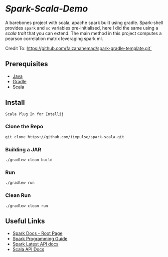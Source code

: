 # _Spark-Scala-Demo_
A barebones project with scala, apache spark built using gradle. Spark-shell provides `spark` and `sc` variables pre-initialised, here I did the same using a *scala trait* that you can extend.
The main method in this project computes a pearson correlation matrix leveraging spark ml.

Credit To: https://github.com/faizanahemad/spark-gradle-template.git`

## Prerequisites
- [Java](https://java.com/en/download/)
- [Gradle](https://gradle.org/)
- [Scala](https://www.scala-lang.org/)

## Install
`Scala Plug In for Intellij`
### Clone the Repo
`git clone https://github.com/iimpulse/spark-scala.git`
### Building a JAR
`./gradlew clean build`
### Run
`./gradlew run`
### Clean Run
`./gradlew clean run`

## Useful Links
- [Spark Docs - Root Page](http://spark.apache.org/docs/latest/)
- [Spark Programming Guide](http://spark.apache.org/docs/latest/programming-guide.html)
- [Spark Latest API docs](http://spark.apache.org/docs/latest/api/)
- [Scala API Docs](http://www.scala-lang.org/api/2.12.1/scala/)
